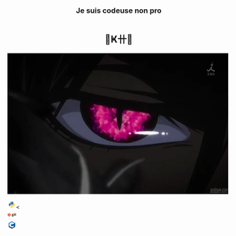 # <h3 align="center">Je suis codeuse non pro</h3>

# <h2 align="center">🌸Ҝ卄🌸</h2>

<p><img align="center" alt="gif" src="https://github.com/KHhkvrc/KHHK/blob/main/giphy.gif" width="500" height="320" /></p>


<code><img height="20" src="https://raw.githubusercontent.com/github/explore/80688e429a7d4ef2fcale82350fe8e3517d3494d/topics/python/python.png"><
<code><img height="20" src="https://raw.githubusercontent.com/github/explore/80688e429a7d4ef2fcale82350fe8e3517d3494d/topics/git/git.png"></code>
<code><img height="20" src="https://raw.githubusercontent.com/github/explore/80688e429a7d4ef2fcale82350fe8e3517d3494d/topics/c/c.png"></code>
